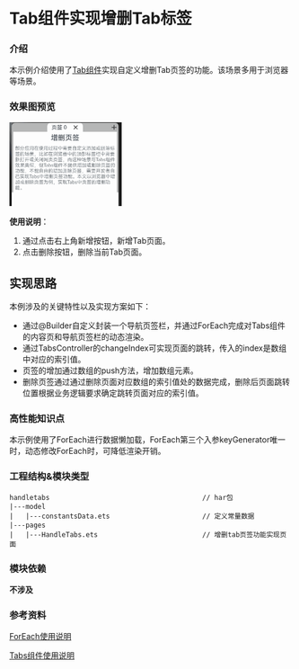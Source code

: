 # Tab组件实现增删Tab标签

### 介绍

本示例介绍使用了[Tab组件](https://gitee.com/openharmony/docs/blob/master/zh-cn/application-dev/reference/arkui-ts/ts-container-tabs.md)实现自定义增删Tab页签的功能。该场景多用于浏览器等场景。

### 效果图预览

<img src="../../screenshots/device/HandleTabs.gif" width="200">

**使用说明**：

1. 通过点击右上角新增按钮，新增Tab页面。
2. 点击删除按钮，删除当前Tab页面。

## 实现思路

本例涉及的关键特性以及实现方案如下：

- 通过@Builder自定义封装一个导航页签栏，并通过ForEach完成对Tabs组件的内容页和导航页签栏的动态渲染。
- 通过TabsController的changeIndex可实现页面的跳转，传入的index是数组中对应的索引值。
- 页签的增加通过数组的push方法，增加数组元素。
- 删除页签通过通过删除页面对应数组的索引值处的数据完成，删除后页面跳转位置根据业务逻辑要求确定跳转页面对应的索引值。

### 高性能知识点

本示例使用了ForEach进行数据懒加载，ForEach第三个入参keyGenerator唯一时，动态修改ForEach时，可降低渲染开销。

### 工程结构&模块类型

   ```
   handletabs                                      // har包
   |---model
   |   |---constantsData.ets                       // 定义常量数据
   |---pages                        
   |   |---HandleTabs.ets                          // 增删tab页签功能实现页面
   ```

### 模块依赖

**不涉及**

### 参考资料

[ForEach使用说明](https://gitee.com/openharmony/docs/blob/master/zh-cn/application-dev/quick-start/arkts-rendering-control-foreach.md)

[Tabs组件使用说明](https://gitee.com/openharmony/docs/blob/master/zh-cn/application-dev/reference/arkui-ts/ts-container-tabs.md)

